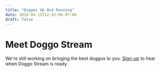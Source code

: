 ```yaml
---
title: "Doggos Up And Running"
date: 2018-04-15T12:43:06-07:00
draft: false
---
```


# Meet Doggo Stream

We're still working on bringing the best doggos to you. [Sign-up](https://docs.google.com/forms/d/e/1FAIpQLScNJ32X5NvBbbIBG77563mvrZ5B-SQSkJ35LVW1IRdNWZwNfw/viewform?usp=sf_link) to hear when Doggo Stream is ready.
